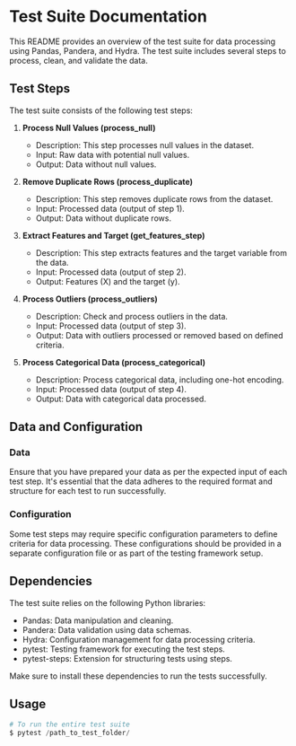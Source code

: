 # Test Suite Documentation

This README provides an overview of the test suite for data processing using Pandas, Pandera, and Hydra. The test suite includes several steps to process, clean, and validate the data.

## Test Steps

The test suite consists of the following test steps:

1. **Process Null Values (process_null)**
    - Description: This step processes null values in the dataset.
    - Input: Raw data with potential null values.
    - Output: Data without null values.
    
2. **Remove Duplicate Rows (process_duplicate)**
    - Description: This step removes duplicate rows from the dataset.
    - Input: Processed data (output of step 1).
    - Output: Data without duplicate rows.
    
3. **Extract Features and Target (get_features_step)**
    - Description: This step extracts features and the target variable from the data.
    - Input: Processed data (output of step 2).
    - Output: Features (X) and the target (y).

4. **Process Outliers (process_outliers)**
    - Description: Check and process outliers in the data.
    - Input: Processed data (output of step 3).
    - Output: Data with outliers processed or removed based on defined criteria.

5. **Process Categorical Data (process_categorical)**
    - Description: Process categorical data, including one-hot encoding.
    - Input: Processed data (output of step 4).
    - Output: Data with categorical data processed.

## Data and Configuration

### Data
Ensure that you have prepared your data as per the expected input of each test step. It's essential that the data adheres to the required format and structure for each test to run successfully.

### Configuration
Some test steps may require specific configuration parameters to define criteria for data processing. These configurations should be provided in a separate configuration file or as part of the testing framework setup.

## Dependencies

The test suite relies on the following Python libraries:

- Pandas: Data manipulation and cleaning.
- Pandera: Data validation using data schemas.
- Hydra: Configuration management for data processing criteria.
- pytest: Testing framework for executing the test steps.
- pytest-steps: Extension for structuring tests using steps.

Make sure to install these dependencies to run the tests successfully.

## Usage

```python
# To run the entire test suite
$ pytest /path_to_test_folder/

